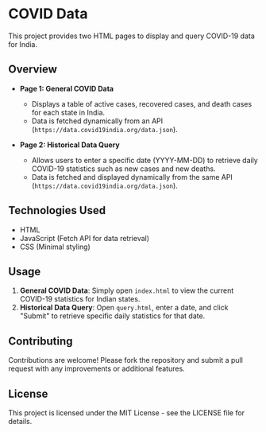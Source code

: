 # COVID Data

This project provides two HTML pages to display and query COVID-19 data for India.

## Overview

- **Page 1: General COVID Data**
  - Displays a table of active cases, recovered cases, and death cases for each state in India.
  - Data is fetched dynamically from an API (`https://data.covid19india.org/data.json`).

- **Page 2: Historical Data Query**
  - Allows users to enter a specific date (YYYY-MM-DD) to retrieve daily COVID-19 statistics such as new cases and new deaths.
  - Data is fetched and displayed dynamically from the same API (`https://data.covid19india.org/data.json`).

## Technologies Used

- HTML
- JavaScript (Fetch API for data retrieval)
- CSS (Minimal styling)

## Usage

1. **General COVID Data**: Simply open `index.html` to view the current COVID-19 statistics for Indian states.
2. **Historical Data Query**: Open `query.html`, enter a date, and click "Submit" to retrieve specific daily statistics for that date.

## Contributing

Contributions are welcome! Please fork the repository and submit a pull request with any improvements or additional features.

## License

This project is licensed under the MIT License - see the LICENSE file for details.
